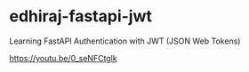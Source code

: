 # edhiraj-fastapi-jwt
Learning FastAPI Authentication with JWT (JSON Web Tokens)

https://youtu.be/0_seNFCtglk
